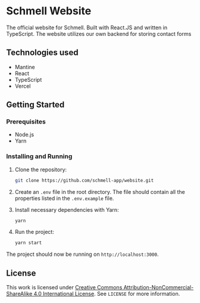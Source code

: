 # Schmell Website
The official website for Schmell. Built with React.JS and written in TypeScript. The website utilizes our own backend for storing 
contact forms 

## Technologies used
- Mantine
- React
- TypeScript
- Vercel

## Getting Started

### Prerequisites
- Node.js
- Yarn

### Installing and Running
1. Clone the repository:
    ```bash
    git clone https://github.com/schmell-app/website.git
    ```

2. Create an ```.env``` file in the root directory. The file should contain all the properties listed in the ```.env.example``` file.

3. Install necessary dependencies with Yarn:
    ```bash
    yarn
    ```

4. Run the project:
    ```bash
    yarn start
    ```

The project should now be running on ```http://localhost:3000```.

## License
This work is licensed under [Creative Commons Attribution-NonCommercial-ShareAlike 4.0 International License][cc-by-nc-sa]. See `LICENSE` for more information.


[cc-by-nc-sa]: http://creativecommons.org/licenses/by-nc-sa/4.0/
